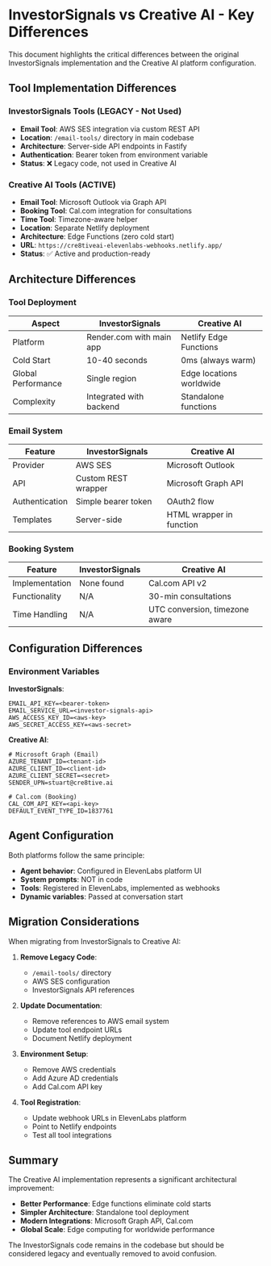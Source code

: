 # InvestorSignals vs Creative AI - Key Differences

This document highlights the critical differences between the original InvestorSignals implementation and the Creative AI platform configuration.

## Tool Implementation Differences

### InvestorSignals Tools (LEGACY - Not Used)
- **Email Tool**: AWS SES integration via custom REST API
- **Location**: `/email-tools/` directory in main codebase
- **Architecture**: Server-side API endpoints in Fastify
- **Authentication**: Bearer token from environment variable
- **Status**: ❌ Legacy code, not used in Creative AI

### Creative AI Tools (ACTIVE)
- **Email Tool**: Microsoft Outlook via Graph API
- **Booking Tool**: Cal.com integration for consultations
- **Time Tool**: Timezone-aware helper
- **Location**: Separate Netlify deployment
- **Architecture**: Edge Functions (zero cold start)
- **URL**: `https://cre8tiveai-elevenlabs-webhooks.netlify.app/`
- **Status**: ✅ Active and production-ready

## Architecture Differences

### Tool Deployment
| Aspect | InvestorSignals | Creative AI |
|--------|----------------|-------------|
| Platform | Render.com with main app | Netlify Edge Functions |
| Cold Start | 10-40 seconds | 0ms (always warm) |
| Global Performance | Single region | Edge locations worldwide |
| Complexity | Integrated with backend | Standalone functions |

### Email System
| Feature | InvestorSignals | Creative AI |
|---------|----------------|-------------|
| Provider | AWS SES | Microsoft Outlook |
| API | Custom REST wrapper | Microsoft Graph API |
| Authentication | Simple bearer token | OAuth2 flow |
| Templates | Server-side | HTML wrapper in function |

### Booking System
| Feature | InvestorSignals | Creative AI |
|---------|----------------|-------------|
| Implementation | None found | Cal.com API v2 |
| Functionality | N/A | 30-min consultations |
| Time Handling | N/A | UTC conversion, timezone aware |

## Configuration Differences

### Environment Variables
**InvestorSignals**:
```
EMAIL_API_KEY=<bearer-token>
EMAIL_SERVICE_URL=<investor-signals-api>
AWS_ACCESS_KEY_ID=<aws-key>
AWS_SECRET_ACCESS_KEY=<aws-secret>
```

**Creative AI**:
```
# Microsoft Graph (Email)
AZURE_TENANT_ID=<tenant-id>
AZURE_CLIENT_ID=<client-id>
AZURE_CLIENT_SECRET=<secret>
SENDER_UPN=stuart@cre8tive.ai

# Cal.com (Booking)
CAL_COM_API_KEY=<api-key>
DEFAULT_EVENT_TYPE_ID=1837761
```

## Agent Configuration

Both platforms follow the same principle:
- **Agent behavior**: Configured in ElevenLabs platform UI
- **System prompts**: NOT in code
- **Tools**: Registered in ElevenLabs, implemented as webhooks
- **Dynamic variables**: Passed at conversation start

## Migration Considerations

When migrating from InvestorSignals to Creative AI:

1. **Remove Legacy Code**:
   - `/email-tools/` directory
   - AWS SES configuration
   - InvestorSignals API references

2. **Update Documentation**:
   - Remove references to AWS email system
   - Update tool endpoint URLs
   - Document Netlify deployment

3. **Environment Setup**:
   - Remove AWS credentials
   - Add Azure AD credentials
   - Add Cal.com API key

4. **Tool Registration**:
   - Update webhook URLs in ElevenLabs platform
   - Point to Netlify endpoints
   - Test all tool integrations

## Summary

The Creative AI implementation represents a significant architectural improvement:
- **Better Performance**: Edge functions eliminate cold starts
- **Simpler Architecture**: Standalone tool deployment
- **Modern Integrations**: Microsoft Graph API, Cal.com
- **Global Scale**: Edge computing for worldwide performance

The InvestorSignals code remains in the codebase but should be considered legacy and eventually removed to avoid confusion.